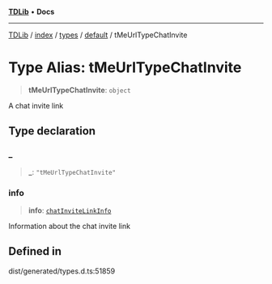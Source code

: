 [**TDLib**](../../../../../../README.md) • **Docs**

***

[TDLib](../../../../../../modules.md) / [index](../../../../../README.md) / [types](../../../README.md) / [default](../README.md) / tMeUrlTypeChatInvite

# Type Alias: tMeUrlTypeChatInvite

> **tMeUrlTypeChatInvite**: `object`

A chat invite link

## Type declaration

### \_

> **\_**: `"tMeUrlTypeChatInvite"`

### info

> **info**: [`chatInviteLinkInfo`](chatInviteLinkInfo.md)

Information about the chat invite link

## Defined in

dist/generated/types.d.ts:51859
